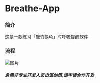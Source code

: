 # Breathe-App

### 简介
这是一款练习「敲竹换龟」时呼吸提醒软件


### 流程

 ![图片](https://user-images.githubusercontent.com/85888861/204514555-ea0c73e5-37e2-43d6-aaaa-53f59fa6ae05.png)

##### 急需非专业开发人员出谋划策,请申请合作开发
